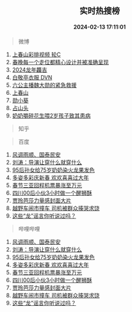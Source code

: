 <div align="center"><h2>实时热搜榜</h2><h4>2024-02-13 17:11:01</h4></div>

> 微博  

1. [上春山彩排视频 轮C](https://s.weibo.com/weibo?q=%E4%B8%8A%E6%98%A5%E5%B1%B1%E5%BD%A9%E6%8E%92%E8%A7%86%E9%A2%91%20%E8%BD%AEC&t=31&band_rank=1&Refer=top)<br />
2. [春晚每一个走位都精心设计并被准确呈现](https://s.weibo.com/weibo?q=%23%E6%98%A5%E6%99%9A%E6%AF%8F%E4%B8%80%E4%B8%AA%E8%B5%B0%E4%BD%8D%E9%83%BD%E7%B2%BE%E5%BF%83%E8%AE%BE%E8%AE%A1%E5%B9%B6%E8%A2%AB%E5%87%86%E7%A1%AE%E5%91%88%E7%8E%B0%23&t=31&band_rank=2&Refer=top)<br />
3. [2024龙年龘吉](https://s.weibo.com/weibo?q=%232024%E9%BE%99%E5%B9%B4%E9%BE%98%E5%90%89%23&t=31&band_rank=3&Refer=top)<br />
4. [白敬亭衣服 DVN](https://s.weibo.com/weibo?q=%E7%99%BD%E6%95%AC%E4%BA%AD%E8%A1%A3%E6%9C%8D%20DVN&t=31&band_rank=4&Refer=top)<br />
5. [六公主播魏大勋的紧急救援](https://s.weibo.com/weibo?q=%23%E5%85%AD%E5%85%AC%E4%B8%BB%E6%92%AD%E9%AD%8F%E5%A4%A7%E5%8B%8B%E7%9A%84%E7%B4%A7%E6%80%A5%E6%95%91%E6%8F%B4%23&t=31&band_rank=5&Refer=top)<br />
6. [上春山](https://s.weibo.com/weibo?q=%E4%B8%8A%E6%98%A5%E5%B1%B1&t=31&band_rank=6&Refer=top)<br />
7. [勋小葵](https://s.weibo.com/weibo?q=%E5%8B%8B%E5%B0%8F%E8%91%B5&t=31&band_rank=7&Refer=top)<br />
8. [占山头](https://s.weibo.com/weibo?q=%E5%8D%A0%E5%B1%B1%E5%A4%B4&t=31&band_rank=8&Refer=top)<br />
9. [奶奶嚼碎花生喂2岁孩子致其患病](https://s.weibo.com/weibo?q=%23%E5%A5%B6%E5%A5%B6%E5%9A%BC%E7%A2%8E%E8%8A%B1%E7%94%9F%E5%96%822%E5%B2%81%E5%AD%A9%E5%AD%90%E8%87%B4%E5%85%B6%E6%82%A3%E7%97%85%23&t=31&band_rank=9&Refer=top)<br />

> 知乎  


> 百度  

1. [风调雨顺、国泰民安](https://www.baidu.com/s?wd=%E9%A3%8E%E8%B0%83%E9%9B%A8%E9%A1%BA%E3%80%81%E5%9B%BD%E6%B3%B0%E6%B0%91%E5%AE%89&sa=fyb_news&rsv_dl=fyb_news)<br />
2. [刘涛：导演让穿什么就穿什么](https://www.baidu.com/s?wd=%E5%88%98%E6%B6%9B%EF%BC%9A%E5%AF%BC%E6%BC%94%E8%AE%A9%E7%A9%BF%E4%BB%80%E4%B9%88%E5%B0%B1%E7%A9%BF%E4%BB%80%E4%B9%88&sa=fyb_news&rsv_dl=fyb_news)<br />
3. [95后孙女给75岁奶奶染火龙果发色](https://www.baidu.com/s?wd=95%E5%90%8E%E5%AD%99%E5%A5%B3%E7%BB%9975%E5%B2%81%E5%A5%B6%E5%A5%B6%E6%9F%93%E7%81%AB%E9%BE%99%E6%9E%9C%E5%8F%91%E8%89%B2&sa=fyb_news&rsv_dl=fyb_news)<br />
4. [多姿多彩庆新春 欢欢喜喜过大年](https://www.baidu.com/s?wd=%E5%A4%9A%E5%A7%BF%E5%A4%9A%E5%BD%A9%E5%BA%86%E6%96%B0%E6%98%A5+%E6%AC%A2%E6%AC%A2%E5%96%9C%E5%96%9C%E8%BF%87%E5%A4%A7%E5%B9%B4&sa=fyb_news&rsv_dl=fyb_news)<br />
5. [春节三亚回程机票暴涨至万元](https://www.baidu.com/s?wd=%E6%98%A5%E8%8A%82%E4%B8%89%E4%BA%9A%E5%9B%9E%E7%A8%8B%E6%9C%BA%E7%A5%A8%E6%9A%B4%E6%B6%A8%E8%87%B3%E4%B8%87%E5%85%83&sa=fyb_news&rsv_dl=fyb_news)<br />
6. [四川00后小伙3小时做一个醒狮酥](https://www.baidu.com/s?wd=%E5%9B%9B%E5%B7%9D00%E5%90%8E%E5%B0%8F%E4%BC%993%E5%B0%8F%E6%97%B6%E5%81%9A%E4%B8%80%E4%B8%AA%E9%86%92%E7%8B%AE%E9%85%A5&sa=fyb_news&rsv_dl=fyb_news)<br />
7. [贾玲芭莎力量感封面大片](https://www.baidu.com/s?wd=%E8%B4%BE%E7%8E%B2%E8%8A%AD%E8%8E%8E%E5%8A%9B%E9%87%8F%E6%84%9F%E5%B0%81%E9%9D%A2%E5%A4%A7%E7%89%87&sa=fyb_news&rsv_dl=fyb_news)<br />
8. [越野车闹市撞车 司机被群众揍哭求饶](https://www.baidu.com/s?wd=%E8%B6%8A%E9%87%8E%E8%BD%A6%E9%97%B9%E5%B8%82%E6%92%9E%E8%BD%A6+%E5%8F%B8%E6%9C%BA%E8%A2%AB%E7%BE%A4%E4%BC%97%E6%8F%8D%E5%93%AD%E6%B1%82%E9%A5%B6&sa=fyb_news&rsv_dl=fyb_news)<br />
9. [这些“龙”谣言你听说过吗？](https://www.baidu.com/s?wd=%E8%BF%99%E4%BA%9B%E2%80%9C%E9%BE%99%E2%80%9D%E8%B0%A3%E8%A8%80%E4%BD%A0%E5%90%AC%E8%AF%B4%E8%BF%87%E5%90%97%EF%BC%9F&sa=fyb_news&rsv_dl=fyb_news)<br />

> 哔哩哔哩  

1. [风调雨顺、国泰民安](https://www.baidu.com/s?wd=%E9%A3%8E%E8%B0%83%E9%9B%A8%E9%A1%BA%E3%80%81%E5%9B%BD%E6%B3%B0%E6%B0%91%E5%AE%89&sa=fyb_news&rsv_dl=fyb_news)<br />
2. [刘涛：导演让穿什么就穿什么](https://www.baidu.com/s?wd=%E5%88%98%E6%B6%9B%EF%BC%9A%E5%AF%BC%E6%BC%94%E8%AE%A9%E7%A9%BF%E4%BB%80%E4%B9%88%E5%B0%B1%E7%A9%BF%E4%BB%80%E4%B9%88&sa=fyb_news&rsv_dl=fyb_news)<br />
3. [95后孙女给75岁奶奶染火龙果发色](https://www.baidu.com/s?wd=95%E5%90%8E%E5%AD%99%E5%A5%B3%E7%BB%9975%E5%B2%81%E5%A5%B6%E5%A5%B6%E6%9F%93%E7%81%AB%E9%BE%99%E6%9E%9C%E5%8F%91%E8%89%B2&sa=fyb_news&rsv_dl=fyb_news)<br />
4. [多姿多彩庆新春 欢欢喜喜过大年](https://www.baidu.com/s?wd=%E5%A4%9A%E5%A7%BF%E5%A4%9A%E5%BD%A9%E5%BA%86%E6%96%B0%E6%98%A5+%E6%AC%A2%E6%AC%A2%E5%96%9C%E5%96%9C%E8%BF%87%E5%A4%A7%E5%B9%B4&sa=fyb_news&rsv_dl=fyb_news)<br />
5. [春节三亚回程机票暴涨至万元](https://www.baidu.com/s?wd=%E6%98%A5%E8%8A%82%E4%B8%89%E4%BA%9A%E5%9B%9E%E7%A8%8B%E6%9C%BA%E7%A5%A8%E6%9A%B4%E6%B6%A8%E8%87%B3%E4%B8%87%E5%85%83&sa=fyb_news&rsv_dl=fyb_news)<br />
6. [四川00后小伙3小时做一个醒狮酥](https://www.baidu.com/s?wd=%E5%9B%9B%E5%B7%9D00%E5%90%8E%E5%B0%8F%E4%BC%993%E5%B0%8F%E6%97%B6%E5%81%9A%E4%B8%80%E4%B8%AA%E9%86%92%E7%8B%AE%E9%85%A5&sa=fyb_news&rsv_dl=fyb_news)<br />
7. [贾玲芭莎力量感封面大片](https://www.baidu.com/s?wd=%E8%B4%BE%E7%8E%B2%E8%8A%AD%E8%8E%8E%E5%8A%9B%E9%87%8F%E6%84%9F%E5%B0%81%E9%9D%A2%E5%A4%A7%E7%89%87&sa=fyb_news&rsv_dl=fyb_news)<br />
8. [越野车闹市撞车 司机被群众揍哭求饶](https://www.baidu.com/s?wd=%E8%B6%8A%E9%87%8E%E8%BD%A6%E9%97%B9%E5%B8%82%E6%92%9E%E8%BD%A6+%E5%8F%B8%E6%9C%BA%E8%A2%AB%E7%BE%A4%E4%BC%97%E6%8F%8D%E5%93%AD%E6%B1%82%E9%A5%B6&sa=fyb_news&rsv_dl=fyb_news)<br />
9. [这些“龙”谣言你听说过吗？](https://www.baidu.com/s?wd=%E8%BF%99%E4%BA%9B%E2%80%9C%E9%BE%99%E2%80%9D%E8%B0%A3%E8%A8%80%E4%BD%A0%E5%90%AC%E8%AF%B4%E8%BF%87%E5%90%97%EF%BC%9F&sa=fyb_news&rsv_dl=fyb_news)<br />
